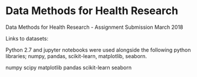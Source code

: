 # Data Methods for Health Research
Data Methods for Health Research - Assignment Submission March 2018


Links to datasets: 

Python 2.7 and jupyter notebooks were used alongside the following python libraries; numpy, pandas, scikit-learn, matplotlib, seaborn.


numpy
scipy
matplotlib
pandas
scikit-learn
seaborn
